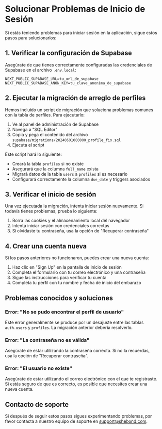 # Solucionar Problemas de Inicio de Sesión

Si estás teniendo problemas para iniciar sesión en la aplicación, sigue estos pasos para solucionarlos:

## 1. Verificar la configuración de Supabase

Asegúrate de que tienes correctamente configuradas las credenciales de Supabase en el archivo `.env.local`:

```
NEXT_PUBLIC_SUPABASE_URL=tu_url_de_supabase
NEXT_PUBLIC_SUPABASE_ANON_KEY=tu_clave_anonima_de_supabase
```

## 2. Ejecutar la migración de arreglo de perfiles

Hemos incluido un script de migración que soluciona problemas comunes con la tabla de perfiles. Para ejecutarlo:

1. Ve al panel de administración de Supabase
2. Navega a "SQL Editor"
3. Copia y pega el contenido del archivo `supabase/migrations/20240601000000_profile_fix.sql`
4. Ejecuta el script

Este script hará lo siguiente:
- Creará la tabla `profiles` si no existe
- Asegurará que la columna `full_name` exista
- Migrará datos de la tabla `users` a `profiles` si es necesario
- Configurará correctamente la columna `due_date` y triggers asociados

## 3. Verificar el inicio de sesión

Una vez ejecutada la migración, intenta iniciar sesión nuevamente. Si todavía tienes problemas, prueba lo siguiente:

1. Borra las cookies y el almacenamiento local del navegador
2. Intenta iniciar sesión con credenciales correctas
3. Si olvidaste tu contraseña, usa la opción de "Recuperar contraseña"

## 4. Crear una cuenta nueva

Si los pasos anteriores no funcionaron, puedes crear una nueva cuenta:

1. Haz clic en "Sign Up" en la pantalla de inicio de sesión
2. Completa el formulario con tu correo electrónico y una contraseña
3. Sigue las instrucciones para verificar tu cuenta
4. Completa tu perfil con tu nombre y fecha de inicio del embarazo

## Problemas conocidos y soluciones

### Error: "No se pudo encontrar el perfil de usuario"

Este error generalmente se produce por un desajuste entre las tablas `auth.users` y `profiles`. La migración anterior debería resolverlo.

### Error: "La contraseña no es válida"

Asegúrate de estar utilizando la contraseña correcta. Si no la recuerdas, usa la opción de "Recuperar contraseña".

### Error: "El usuario no existe"

Asegúrate de estar utilizando el correo electrónico con el que te registraste. Si estás seguro de que es correcto, es posible que necesites crear una nueva cuenta.

## Contacto de soporte

Si después de seguir estos pasos sigues experimentando problemas, por favor contacta a nuestro equipo de soporte en [support@shebond.com](mailto:support@shebond.com). 
